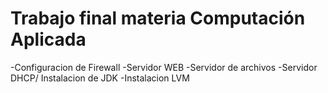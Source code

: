 # Trabajo final materia Computación Aplicada

-Configuracion de Firewall
-Servidor WEB
-Servidor de archivos
-Servidor DHCP/ Instalacion de JDK
-Instalacion LVM
